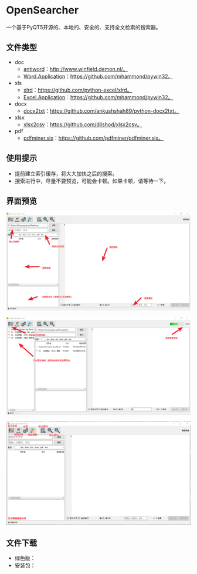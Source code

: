 # OpenSearcher
一个基于PyQT5开源的、本地的、安全的、支持全文检索的搜索器。


## 文件类型 

* doc
    * [antiword](http://www.winfield.demon.nl/)：http://www.winfield.demon.nl/。    
    * [Word.Application]()：https://github.com/mhammond/pywin32。
* xls  
    * [xlrd](https://github.com/python-excel/xlrd)：https://github.com/python-excel/xlrd。  
    * [Excel.Application](https://github.com/mhammond/pywin32)：https://github.com/mhammond/pywin32。
* docx  
    * [docx2txt](https://github.com/ankushshah89/python-docx2txt)：https://github.com/ankushshah89/python-docx2txt。
* xlsx
   * [xlsx2csv](https://github.com/dilshod/xlsx2csv)：https://github.com/dilshod/xlsx2csv。    
* pdf
   * [pdfminer.six](https://github.com/pdfminer/pdfminer.si)：https://github.com/pdfminer/pdfminer.six。  
    

## 使用提示

* 提前建立索引缓存，将大大加快之后的搜索。
* 搜索进行中，尽量不要预览，可能会卡顿。如果卡顿，请等待一下。  

## 界面预览

![预览图](./icon/Snipaste_2022-11-22_20-41-48.png) 

![预览图](./icon/Snipaste_2022-11-22_20-45-59.png)  

![预览图](./icon/Snipaste_2022-11-22_21-32-19.png)  



## 文件下载

* 绿色版：  
* 安装包：  

